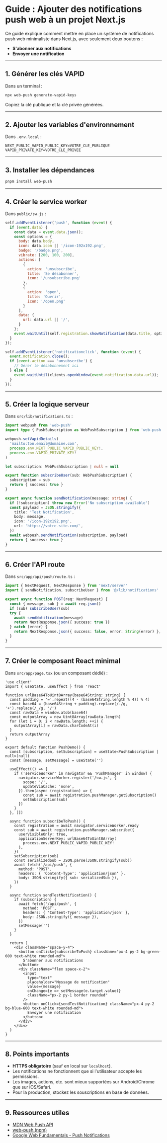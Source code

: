 # Guide : Ajouter des notifications push web à un projet Next.js

Ce guide explique comment mettre en place un système de notifications push web minimaliste dans Next.js, avec seulement deux boutons :
- **S'abonner aux notifications**
- **Envoyer une notification**

---

## 1. Générer les clés VAPID

Dans un terminal :
```bash
npx web-push generate-vapid-keys
```
Copiez la clé publique et la clé privée générées.

---

## 2. Ajouter les variables d'environnement

Dans `.env.local` :
```
NEXT_PUBLIC_VAPID_PUBLIC_KEY=VOTRE_CLE_PUBLIQUE
VAPID_PRIVATE_KEY=VOTRE_CLE_PRIVEE
```

---

## 3. Installer les dépendances

```bash
pnpm install web-push
```

---

## 4. Créer le service worker

Dans `public/sw.js` :
```js
self.addEventListener('push', function (event) {
  if (event.data) {
    const data = event.data.json();
    const options = {
      body: data.body,
      icon: data.icon || '/icon-192x192.png',
      badge: '/badge.png',
      vibrate: [200, 100, 200],
      actions: [
        {
          action: 'unsubscribe',
          title: 'Se désabonner',
          icon: '/unsubscribe.png'
        },
        {
          action: 'open',
          title: 'Ouvrir',
          icon: '/open.png'
        }
      ],
      data: {
        url: data.url || '/',
      }
    };
    event.waitUntil(self.registration.showNotification(data.title, options));
  }
});

self.addEventListener('notificationclick', function (event) {
  event.notification.close();
  if (event.action === 'unsubscribe') {
    // Gérer le désabonnement ici
  } else {
    event.waitUntil(clients.openWindow(event.notification.data.url));
  }
});
```

---

## 5. Créer la logique serveur

Dans `src/lib/notifications.ts` :
```ts
import webpush from 'web-push'
import type { PushSubscription as WebPushSubscription } from 'web-push'

webpush.setVapidDetails(
  'mailto:ton.email@domaine.com',
  process.env.NEXT_PUBLIC_VAPID_PUBLIC_KEY!,
  process.env.VAPID_PRIVATE_KEY!
)

let subscription: WebPushSubscription | null = null

export function subscribeUser(sub: WebPushSubscription) {
  subscription = sub
  return { success: true }
}

export async function sendNotification(message: string) {
  if (!subscription) throw new Error('No subscription available')
  const payload = JSON.stringify({
    title: 'Test Notification',
    body: message,
    icon: '/icon-192x192.png',
    url: 'https://votre-site.com/',
  })
  await webpush.sendNotification(subscription, payload)
  return { success: true }
}
```

---

## 6. Créer l'API route

Dans `src/app/api/push/route.ts` :
```ts
import { NextRequest, NextResponse } from 'next/server'
import { sendNotification, subscribeUser } from '@/lib/notifications'

export async function POST(req: NextRequest) {
  const { message, sub } = await req.json()
  if (sub) subscribeUser(sub)
  try {
    await sendNotification(message)
    return NextResponse.json({ success: true })
  } catch (error) {
    return NextResponse.json({ success: false, error: String(error) }, { status: 500 })
  }
}
```

---

## 7. Créer le composant React minimal

Dans `src/app/page.tsx` (ou un composant dédié) :
```tsx
'use client'
import { useState, useEffect } from 'react'

function urlBase64ToUint8Array(base64String: string) {
  const padding = '='.repeat((4 - (base64String.length % 4)) % 4)
  const base64 = (base64String + padding).replace(/-/g, '+').replace(/_/g, '/')
  const rawData = window.atob(base64)
  const outputArray = new Uint8Array(rawData.length)
  for (let i = 0; i < rawData.length; ++i) {
    outputArray[i] = rawData.charCodeAt(i)
  }
  return outputArray
}

export default function PushDemo() {
  const [subscription, setSubscription] = useState<PushSubscription | null>(null)
  const [message, setMessage] = useState('')

  useEffect(() => {
    if ('serviceWorker' in navigator && 'PushManager' in window) {
      navigator.serviceWorker.register('/sw.js', {
        scope: '/',
        updateViaCache: 'none',
      }).then(async (registration) => {
        const sub = await registration.pushManager.getSubscription()
        setSubscription(sub)
      })
    }
  }, [])

  async function subscribeToPush() {
    const registration = await navigator.serviceWorker.ready
    const sub = await registration.pushManager.subscribe({
      userVisibleOnly: true,
      applicationServerKey: urlBase64ToUint8Array(
        process.env.NEXT_PUBLIC_VAPID_PUBLIC_KEY!
      ),
    })
    setSubscription(sub)
    const serializedSub = JSON.parse(JSON.stringify(sub))
    await fetch('/api/push', {
      method: 'POST',
      headers: { 'Content-Type': 'application/json' },
      body: JSON.stringify({ sub: serializedSub }),
    })
  }

  async function sendTestNotification() {
    if (subscription) {
      await fetch('/api/push', {
        method: 'POST',
        headers: { 'Content-Type': 'application/json' },
        body: JSON.stringify({ message }),
      })
      setMessage('')
    }
  }

  return (
    <div className="space-y-4">
      <button onClick={subscribeToPush} className="px-4 py-2 bg-green-600 text-white rounded-md">
        S'abonner aux notifications
      </button>
      <div className="flex space-x-2">
        <input
          type="text"
          placeholder="Message de notification"
          value={message}
          onChange={e => setMessage(e.target.value)}
          className="px-2 py-1 border rounded"
        />
        <button onClick={sendTestNotification} className="px-4 py-2 bg-blue-600 text-white rounded-md">
          Envoyer une notification
        </button>
      </div>
    </div>
  )
}
```

---

## 8. Points importants

- **HTTPS obligatoire** (sauf en local sur `localhost`).
- Les notifications ne fonctionnent que si l'utilisateur accepte les permissions.
- Les images, actions, etc. sont mieux supportées sur Android/Chrome que sur iOS/Safari.
- Pour la production, stockez les souscriptions en base de données.

---

## 9. Ressources utiles
- [MDN Web Push API](https://developer.mozilla.org/fr/docs/Web/API/Push_API)
- [web-push (npm)](https://www.npmjs.com/package/web-push)
- [Google Web Fundamentals - Push Notifications](https://web.dev/push-notifications/) 